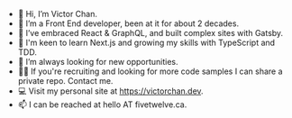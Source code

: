 - 👋 Hi, I’m Victor Chan.
- 👀 I’m a Front End developer, been at it for about 2 decades.
- 🧰 I’ve embraced React & GraphQL, and built complex sites with Gatsby.
- 🌱 I'm keen to learn Next.js and growing my skills with TypeScript and TDD.
- 💞️ I’m always looking for new opportunities.
- 👨‍💻 If you're recruiting and looking for more code samples I can share a private repo. Contact me.
- 💻 Visit my personal site at https://victorchan.dev.
- 📫 I can be reached at hello AT fivetwelve.ca.

<!---
fivetwelve/fivetwelve is a ✨ special ✨ repository because its `README.md` (this file) appears on your GitHub profile.
You can click the Preview link to take a look at your changes.
--->
